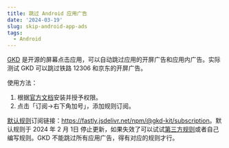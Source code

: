 ```yaml
---
title: 跳过 Android 应用广告
date: '2024-03-19'
slug: skip-android-app-ads
tags:
  - Android
---
```


[GKD](https://github.com/gkd-kit/gkd) 是开源的屏幕点击应用，可以自动跳过应用的开屏广告和应用内广告。实际测试 GKD 可以跳过铁路 12306 和京东的开屏广告。

使用方法：

1. 根据[官方文档](https://gkd.li/guide/)安装并授予权限。
1. 点击「订阅->右下角加号」，添加规则订阅。

[默认规则](https://github.com/gkd-kit/subscription)订阅链接：<https://fastly.jsdelivr.net/npm/@gkd-kit/subscription>。默认规则于 2024 年 2 月 1日 停止更新，如果失效了可以试试[第三方规则](https://github.com/Adpro-Team/GKD_THS_List)或者自己编写规则。GKD 不能跳过所有应用广告，得有对应的规则才行。